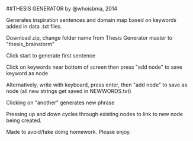 ##THESIS GENERATOR
by @whoisbma, 2014

Generates inspiration sentences and domain map based on keywords added in data .txt files.

Download zip, change folder name from Thesis Generator master to "thesis_brainstorm"

Click start to generate first sentence

Click on keywords near bottom of screen then press "add node" to save keyword as node

Alternatively, write with keyboard, press enter, then "add node" to save as node (all new strings get saved in NEWWORDS.txt)

Clicking on "another" generates new phrase

Pressing up and down cycles through existing nodes to link to new node being created. 

Made to avoid/fake doing homework. Please enjoy.